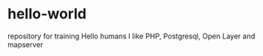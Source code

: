 # hello-world
repository for training
Hello humans
I like PHP, Postgresql, Open Layer and mapserver
